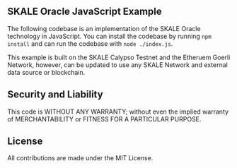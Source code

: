 SKALE Oracle JavaScript Example
---

The following codebase is an implementation of the SKALE Oracle technology in JavaScript.
You can install the codebase by running `npm install` and can run the codebase with `node ./index.js`.

This example is built on the SKALE Calypso Testnet and the Etheruem Goerli Network, however, can be updated to use any SKALE Network and external data source or blockchain.

Security and Liability
---
This code is WITHOUT ANY WARRANTY; without even the implied warranty of MERCHANTABILITY or FITNESS FOR A PARTICULAR PURPOSE.

License
---
All contributions are made under the MIT License.
